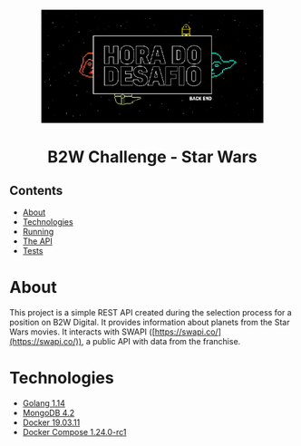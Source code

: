 <div align="center" style="margin-top: 1em">
  <img src="docs/b2w.png" height="200" style="border: 1px dashed white" />
  <h1> B2W Challenge - Star Wars </h1>
</div>

## Contents

- [About](#about)
- [Technologies](#technologies)
- [Running](#running)
- [The API](#the-api)
- [Tests](#tests)

# About

This project is a simple REST API created during the selection process for a position on B2W Digital. It provides information about planets from the Star Wars movies. It interacts with SWAPI ([https://swapi.co/](https://swapi.co/)), a public API with data from the franchise.

# Technologies

- [Golang 1.14](https://golang.org)
- [MongoDB 4.2](https://www.mongodb.com/)
- [Docker 19.03.11](https://www.docker.com/)
- [Docker Compose 1.24.0-rc1](https://docs.docker.com/compose/)
